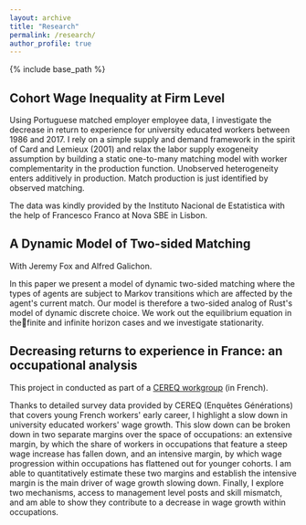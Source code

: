 ```yaml
---
layout: archive
title: "Research"
permalink: /research/
author_profile: true
---
```


{% include base_path %}

## Cohort Wage Inequality at Firm Level ##

Using Portuguese matched employer employee data, I investigate the decrease in return to experience for university educated workers between 1986 and 2017. I rely on a simple supply and demand framework in the spirit of Card and Lemieux (2001) and relax the labor supply exogeneity assumption by building a static one-to-many matching model with worker complementarity in the production function. Unobserved heterogeneity enters additively in production. Match production is just identified by observed matching.   

The data was kindly provided by the Instituto Nacional de Estatistica with the help of Francesco Franco at Nova SBE in Lisbon.

## A Dynamic Model of Two-sided Matching ##

With Jeremy Fox and Alfred Galichon.

In this paper we present a model of dynamic two-sided matching where the types of agents are subject to Markov transitions which are affected by the agent's current match. Our model is therefore a two-sided analog of Rust's model of dynamic discrete choice. We work out the equilibrium equation in thefinite and infinite horizon cases and we investigate stationarity.

## Decreasing returns to experience in France: an occupational analysis ##

This project in conducted as part of a [CEREQ workgroup](https://www.cereq.fr/le-cereq-activites-scientifiques-groupes-de-travail-et-seminaires/groupe-dexploitation-generation) (in French).

Thanks to detailed survey data provided by CEREQ (Enquêtes Générations) that covers young French workers' early career, I highlight a slow down in university educated workers' wage growth. This slow down can be broken down in two separate margins over the space of occupations: an extensive margin, by which the share of workers in occupations that feature a steep wage increase has fallen down, and an intensive margin, by which wage progression within occupations has flattened out for younger cohorts. I am able to quantitatively estimate these two margins and establish the intensive margin is the main driver of wage growth slowing down. Finally, I explore two mechanisms, access to management level posts and skill mismatch, and am able to show they contribute to a decrease in wage growth within occupations.      
